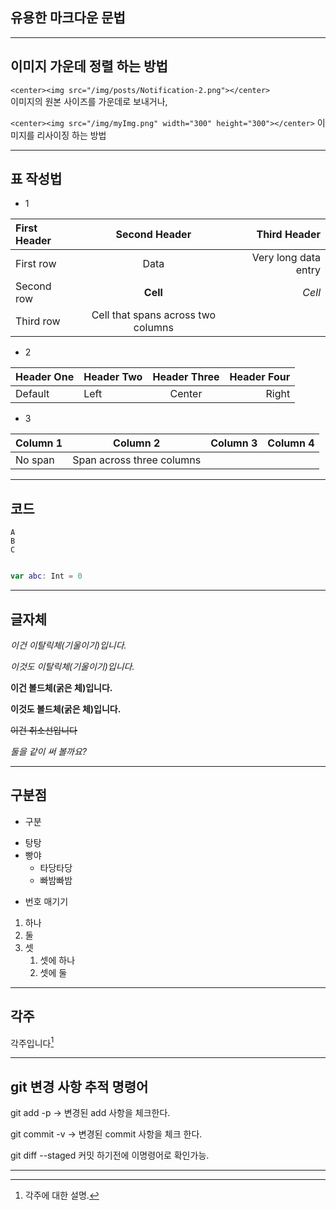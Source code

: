 ## 유용한 마크다운 문법


---

## 이미지 가운데 정렬 하는 방법

`<center><img src="/img/posts/Notification-2.png"></center>` <br>
이미지의 원본 사이즈를 가운데로 보내거나,

`<center><img src="/img/myImg.png" width="300" height="300"></center>`
이미지를 리사이징 하는 방법 

---

## 표 작성법

- 1

| First Header  | Second Header | Third Header         |
| :------------ | :-----------: | -------------------: |
| First row     | Data          | Very long data entry |
| Second row    | **Cell**      | *Cell*               |
| Third row     | Cell that spans across two columns   ||


- 2

| Header One | Header Two | Header Three | Header Four |
| ---------- | :--------- | :----------: | ----------: |
| Default    | Left       | Center       | Right       |

- 3

| Column 1 | Column 2 | Column 3 | Column 4 |
| -------- | :------: | -------- | -------- |
| No span  | Span across three columns    |||

---

## 코드


`A`<br>
``B``<br>
```C```<br>

```swift

var abc: Int = 0 

```

---

## 글자체

*이건 이탈릭체(기울이기)입니다.*

_이것도 이탈릭체(기울이기)입니다._

**이건 볼드체(굵은 체)입니다.**

__이것도 볼드체(굵은 체)입니다.__

~~이건 취소선입니다~~

_*둘*을 같이 써 볼까요?_

---

## 구분점

- 구분<br>


* 탕탕
* 빵야
    * 타당타당
    * 빠밤빠밤

- 번호 매기기

1. 하나
2. 둘
3. 셋
    1. 셋에 하나
    2. 셋에 둘


---

## 각주 


각주입니다[^id]

[^id]: 각주에 대한 설명.



---

## git 변경 사항 추적 명령어

git add -p
 -> 변경된 add 사항을 체크한다.

git commit -v
 -> 변경된 commit 사항을 체크 한다.

git diff --staged 커밋 하기전에 이명령어로 확인가능.




---